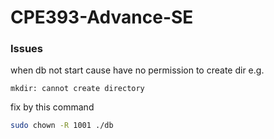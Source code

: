 # CPE393-Advance-SE
### Issues
when db not start cause have no permission to create dir e.g.

`mkdir: cannot create directory`

fix by this command

```sh
sudo chown -R 1001 ./db
```
